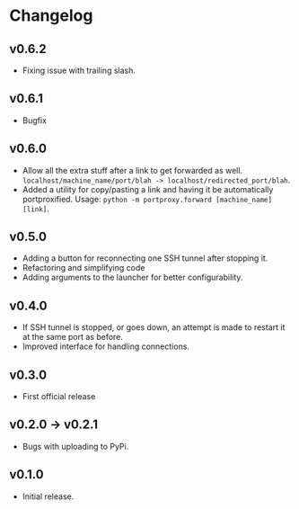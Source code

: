 # Changelog
## v0.6.2
- Fixing issue with trailing slash.

## v0.6.1
- Bugfix

## v0.6.0
- Allow all the extra stuff after a link to get forwarded as well. `localhost/machine_name/port/blah -> localhost/redirected_port/blah`.
- Added a utility for copy/pasting a link and having it be automatically portproxified. Usage: `python -m portproxy.forward [machine_name] [link]`.

## v0.5.0
- Adding a button for reconnecting one SSH tunnel after stopping it.
- Refactoring and simplifying code
- Adding arguments to the launcher for better configurability.

## v0.4.0
- If SSH tunnel is stopped, or goes down, an attempt is made to restart it at the same port as before. 
- Improved interface for handling connections.

## v0.3.0
- First official release

## v0.2.0 -> v0.2.1
- Bugs with uploading to PyPi.

## v0.1.0
- Initial release.

